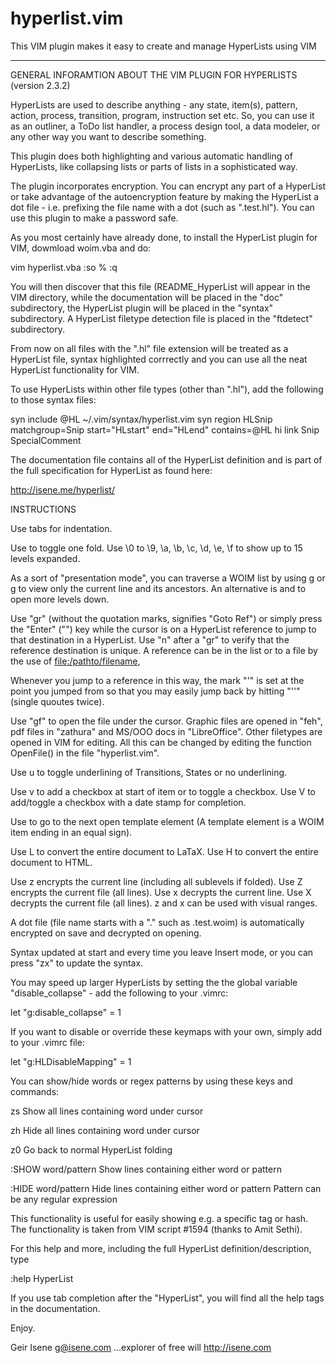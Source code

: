 # hyperlist.vim
This VIM plugin makes it easy to create and manage HyperLists using VIM

---------------------------------------------------------------------------

GENERAL INFORAMTION ABOUT THE VIM PLUGIN FOR HYPERLISTS (version 2.3.2)

HyperLists are used to describe anything - any state, item(s), pattern,
action, process, transition, program, instruction set etc. So, you can use
it as an outliner, a ToDo list handler, a process design tool, a data
modeler, or any other way you want to describe something.

This plugin does both highlighting and various automatic handling of
HyperLists, like collapsing lists or parts of lists in a sophisticated
way.

The plugin incorporates encryption. You can encrypt any part of a
HyperList or take advantage of the autoencryption feature by making the
HyperList a dot file - i.e. prefixing the file name with a dot (such as
".test.hl"). You can use this plugin to make a password safe.

As you most certainly have already done, to install the HyperList plugin
for VIM, dowmload woim.vba and do:

  vim hyperlist.vba
  :so %
  :q

You will then discover that this file (README_HyperList will appear in the
VIM directory, while the documentation will be placed in the "doc"
subdirectory, the HyperList plugin will be placed in the "syntax"
subdirectory.  A HyperList filetype detection file is placed in the
"ftdetect" subdirectory.

From now on all files with the ".hl" file extension will be treated as a
HyperList file, syntax highlighted corrrectly and you can use all the neat
HyperList functionality for VIM.

To use HyperLists within other file types (other than ".hl"), add the
following to those syntax files:

  syn include @HL ~/.vim/syntax/hyperlist.vim
  syn region HLSnip matchgroup=Snip start="HLstart" end="HLend" contains=@HL
  hi link Snip SpecialComment

The documentation file contains all of the HyperList definition and is
part of the full specification for HyperList as found here:

  http://isene.me/hyperlist/


INSTRUCTIONS

Use tabs for indentation.

Use <SPACE> to toggle one fold.
Use \0 to \9, \a, \b, \c, \d, \e, \f to show up to 15 levels expanded.

As a sort of "presentation mode", you can traverse a WOIM list by using
g<DOWN> or g<UP> to view only the current line and its ancestors.
An alternative is <leader><DOWN> and <leader><UP> to open more levels down.

Use "gr" (without the quotation marks, signifies "Goto Ref") or simply
press the "Enter" ("<CR>") key while the cursor is on a HyperList
reference to jump to that destination in a HyperList. Use "n" after a "gr"
to verify that the reference destination is unique. A reference can be in
the list or to a file by the use of <file:/pathto/filename>,

Whenever you jump to a reference in this way, the mark "'" is set at the
point you jumped from so that you may easily jump back by hitting "''"
(single quoutes twice). 

Use "gf" to open the file under the cursor. Graphic files are opened in
"feh", pdf files in "zathura" and MS/OOO docs in "LibreOffice". Other
filetypes are opened in VIM for editing. All this can be changed by
editing the function OpenFile() in the file "hyperlist.vim".

Use <leader>u to toggle underlining of Transitions, States or no underlining.

Use <leader>v to add a checkbox at start of item or to toggle a checkbox.
Use <leader>V to add/toggle a checkbox with a date stamp for completion.

Use <leader><SPACE> to go to the next open template element
(A template element is a WOIM item ending in an equal sign).

Use <leader>L to convert the entire document to LaTaX.
Use <leader>H to convert the entire document to HTML.

Use <leader>z encrypts the current line (including all sublevels if folded).
Use <leader>Z encrypts the current file (all lines).
Use <leader>x decrypts the current line.
Use <leader>X decrypts the current file (all lines).
<leader>z and <leader>x can be used with visual ranges.

A dot file (file name starts with a "." such as .test.woim) is
automatically encrypted on save and decrypted on opening.

Syntax updated at start and every time you leave Insert mode, or you can
press "zx" to update the syntax. 

You may speed up larger HyperLists by setting the the global variable
"disable_collapse" - add the following to your .vimrc:

  let "g:disable_collapse" = 1

If you want to disable or override these keymaps with your own, simply add
to your .vimrc file:

  let "g:HLDisableMapping" = 1

You can show/hide words or regex patterns by using these keys and commands:

  zs    Show all lines containing word under cursor

  zh    Hide all lines containing word under cursor

  z0    Go back to normal HyperList folding

  :SHOW word/pattern
        Show lines containing either word or pattern

  :HIDE word/pattern
        Hide lines containing either word or pattern
        Pattern can be any regular expression

This functionality is useful for easily showing e.g. a specific tag or hash.
The functionality is taken from VIM script #1594 (thanks to Amit Sethi).

For this help and more, including the full HyperList definition/description, type 

  :help HyperList

If you use tab completion after the "HyperList", you will find all the help
tags in the documentation.


Enjoy.


Geir Isene <g@isene.com>
...explorer of free will
   http://isene.com
